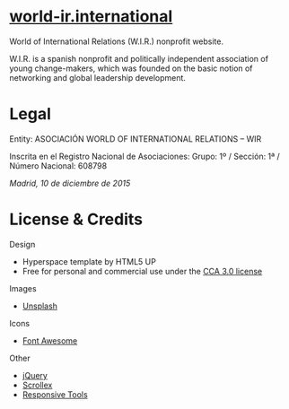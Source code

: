 # [world-ir.international](http://world-ir.international/)
World of International Relations (W.I.R.) nonprofit website.

W.I.R. is a spanish nonprofit and politically independent association of young change-makers, which was founded on the basic notion of networking and global leadership development.

# Legal

Entity: ASOCIACIÓN WORLD OF INTERNATIONAL RELATIONS – WIR

Inscrita en el Registro Nacional de Asociaciones: Grupo: 1º / Sección: 1ª / Número Nacional: 608798

_Madrid, 10 de diciembre de 2015_

# License & Credits

Design
* Hyperspace template by HTML5 UP
* Free for personal and commercial use under the [CCA 3.0 license](https://html5up.net/license)

Images
* [Unsplash](https://unsplash.com/)

Icons
* [Font Awesome](https://fontawesome.com/)

Other
* [jQuery](https://jquery.com/)
* [Scrollex](https://github.com/ajlkn/jquery.scrollex)
* [Responsive Tools](https://github.com/ajlkn/responsive-tools)
